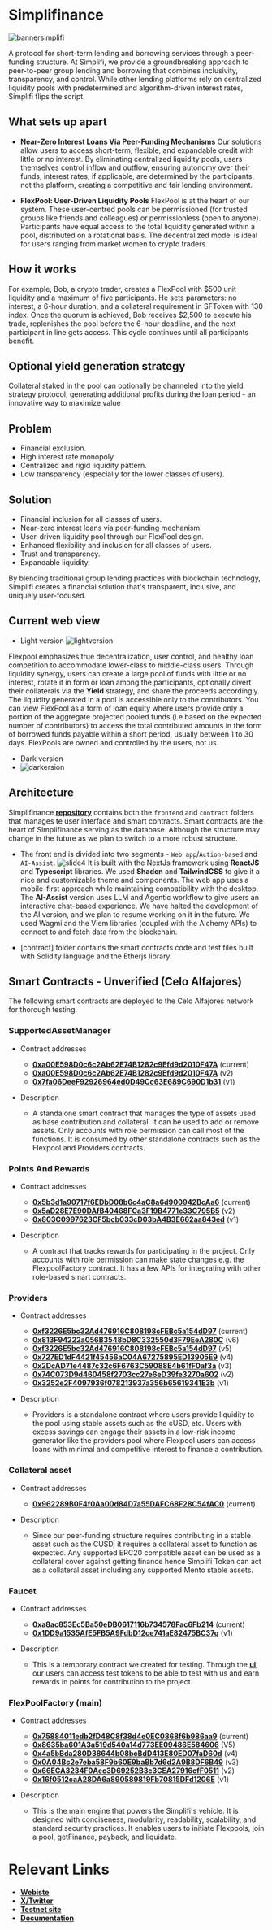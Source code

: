 # Simplifinance
![bannersimplifi](https://github.com/user-attachments/assets/386f315d-4abf-47bd-9a4d-99d7c0a0f1a7)

A protocol for short-term lending and borrowing services through a peer-funding structure. At Simplifi, we provide a groundbreaking approach to peer-to-peer group lending and borrowing that combines inclusivity, transparency, and control. While other lending platforms rely on centralized liquidity pools with predetermined and algorithm-driven interest rates, Simplifi flips the script.

## What sets up apart
- __Near-Zero Interest Loans Via Peer-Funding Mechanisms__
Our solutions allow users to access short-term, flexible, and expandable credit with little or no interest. By eliminating centralized liquidity pools, users themselves control inflow and outflow, ensuring autonomy over their funds, interest rates, if applicable, are determined by the participants, not the platform, creating a competitive and fair lending environment.

- __FlexPool: User-Driven Liquidity Pools__
FlexPool is at the heart of our system. These user-centred pools can be permissioned (for trusted groups like friends and colleagues) or permissionless (open to anyone). Participants have equal access to the total liquidity generated within a pool, distributed on a rotational basis. The decentralized model is ideal for users ranging from market women to crypto traders.

## How it works
For example, Bob, a crypto trader, creates a FlexPool with $500 unit liquidity and a maximum of five participants. He sets parameters: no interest, a 6-hour duration, and a collateral requirement in SFToken with 130 index. Once the quorum is achieved, Bob receives $2,500 to execute his trade, replenishes the pool before the 6-hour deadline, and the next participant in line gets access. This cycle continues until all participants benefit.

## Optional yield generation strategy
Collateral staked in the pool can optionally be channeled into the yield strategy protocol, generating additional profits during the loan period - an innovative way to maximize value
<!-- https://youtu.be/2huZ2onFBb0 --> 

## Problem
- Financial exclusion.
- High interest rate monopoly.
- Centralized and rigid liquidity pattern.
- Low transparency (especially for the lower classes of users).

## Solution
- Financial inclusion for all classes of users.
- Near-zero interest loans via peer-funding mechanism.
- User-driven liquidity pool through our FlexPool design.
- Enhanced flexibility and inclusion for all classes of users.
- Trust and transparency.
- Expandable liquidity.

By blending traditional group lending practices with blockchain technology, Simplifi creates a financial solution that's transparent, inclusive, and uniquely user-focused.

## Current web view
- Light version
![lightversion](https://github.com/user-attachments/assets/0f75c821-e791-46f7-85fc-9d2ba7df59ee)


Flexpool emphasizes true decentralization, user control, and healthy loan competition to accommodate lower-class to middle-class users. Through liquidity synergy, users can create a large pool of funds with little or no interest, rotate it in form or loan among the participants, optionally divert their collaterals via the __Yield__ strategy, and share the proceeds accordingly. The liquidity generated in a pool is accessible only to the contributors. You can view FlexPool as a form of loan equity where users provide only a portion of the aggregate projected pooled funds (i.e based on the expected number of contributors) to access the total contributed amounts in the form of borrowed funds payable within a short period, usually between 1 to 30 days. FlexPools are owned and controlled by the users, not us.

- Dark version
- ![darkersion](https://github.com/user-attachments/assets/bd9583dc-af81-43c8-9742-e95717f37308)


## Architecture

Simplifinance __[repository](https://github.com/simplifinance/simplifi/)__ contains both the `frontend` and `contract` folders that manages te user interface and smart contracts. Smart contracts are the heart of Simplifinance serving as the database. Although the structure may change in the future as we plan to switch to a more robust structure.

- The front end is divided into two segments - `Web app`/`Action-based` and `AI-Assist`. 
![slide4](https://github.com/user-attachments/assets/00aefd67-a545-43b9-9bee-74617aa585ab)
It is built with the NextJs framework using __ReactJS__ and __Typescript__ libraries. We used __Shadcn__ and __TailwindCSS__ to give it a nice and customizable theme and components. The web app uses a mobile-first approach while maintaining compatibility with the desktop. The __AI-Assist__ version uses LLM and Agentic workflow to give users an interactive chat-based experience. We have halted the development of the AI version, and we plan to resume working on it in the future. We used Wagmi and the Viem libraries (coupled with the Alchemy APIs) to connect to and fetch data from the blockchain. 

- [contract] folder contains the smart contracts code and test files built with Solidity language and the Etherjs library.

## Smart Contracts - Unverified (Celo Alfajores)
The following smart contracts are deployed to the Celo Alfajores network for thorough testing.

### SupportedAssetManager 
- Contract addresses
    - __[0xa00E598D0c6c2Ab62E74B1282c9Efd9d2010F47A]()__ (current)
    -  __[0xa00E598D0c6c2Ab62E74B1282c9Efd9d2010F47A]()__ (v2)
    - __[0x7fa06DeeF92926964ed0D49Cc63E689C690D1b31]()__ (v1)

- Description
    - A standalone smart contract that manages the type of assets used as base contribution and collateral. It can be used to add or remove assets. Only accounts with role permission can call most of the functions. It is consumed by other standalone contracts such as the Flexpool and Providers contracts. 

### Points And Rewards 
- Contract addresses
    - __[0x5b3d1a90717f6EDbD08b6c4aC8a6d900942BcAa6]()__ (current)
    -  __[0x5aD28E7E90DAfB40468FCa3F19B4771e33C795B5]()__ (v2)
    - __[0x803C0997623CF5bcb033cD03bA4B3E662aa843ed]()__ (v1)

- Description
    - A contract that tracks rewards for participating in the project. Only accounts with role permission can make state changes e.g. the FlexpoolFactory contract. It has a few APIs for integrating with other role-based smart contracts.   

### Providers 
- Contract addresses
    - __[0xf3226E5bc32Ad476916C808198cFEBc5a154dD97]()__ (current)
    - __[0x813F94222a056B3548bD8C332550d3F79EeA280C]()__ (v6)
    - __[0xf3226E5bc32Ad476916C808198cFEBc5a154dD97]()__ (v5)
    -  __[0x727ED1dF4421f45456aC04A67275895ED13905E9]()__ (v4)
    -  __[0x2DcAD71e4487c32c6F6763C59088E4b61fF0af3a]()__ (v3)
    - __[0x74C073D9d460458f2703cc27e6eD39fe3270a602]()__ (v2)
    - __[0x3252e2F4097936f078213937a356b65619341E3b]()__ (v1)

- Description
    - Providers is a standalone contract where users provide liquidity to the pool using stable assets such as the cUSD, etc. Users with excess savings can engage their assets in a low-risk income generator like the providers pool where Flexpool users can access loans with minimal and competitive interest to finance a contribution.

### Collateral asset 
- Contract addresses
    - __[0x962289B0F4f0Aa00d84D7a55DAFC68F28C54fAC0]()__ (current)

- Description
    - Since our peer-funding structure requires contributing in a stable asset such as the CUSD, it requires a collateral asset to function as expected. Any supported ERC20 compatible asset can be used as a collateral cover against getting finance hence Simplifi Token can act as a collateral asset including any supported Mento stable assets.

### Faucet 
- Contract addresses
    - __[0xa8ac853Ec5Ba50eDB0617116b734578Fac6Fb214]()__ (current)
    -  __[0x1DD9a1535AfE5FB5A9FdbD12ce741aE82475BC37q]()__ (v1)

- Description
    - This is a temporary contract we created for testing. Through the __[ui](https://testnet.simplifinance.xyz)__, our users can access test tokens to be able to test with us and earn rewards in points for contribution to the project.

### FlexPoolFactory (main) 
- Contract addresses
    - __[0x75884011edb2fD48C8f38d4e0EC0868f6b986aa9]()__ (current)
    - __[0x8635ba601A3a519d540a14d773EE09486E584606]()__ (V5)
    - __[0x4a5bBda280D38644b08bcBdD413E80ED07faD60d]()__ (v4)
    - __[0x0A04Bc2e7eba58F9b60E9baBb7d6d2A9B8DF6B49]()__ (v3)
    -  __[0x66ECA3234F0Aec3D69252B3c3CEA27916cfF0511]()__ (v2)
    - __[0x16f0512caA28DA6a890589819Fb70815DFd1206E]()__ (v1)

- Description
    - This is the main engine that powers the Simplifi's vehicle. It is designed with conciseness, modularity, readability, scalability, and standard security practices. It enables users to initiate Flexpools, join a pool, getFinance, payback, and liquidate.


# Relevant Links
- __[Webiste](https://simplifinance.xyz)__
- __[X/Twitter](https://x.com/SimpliFina)__
- __[Testnet site](https://testnet.simplifinance.xyz)__
- __[Documentation](https://simplifinance.gitbook.io/docs/)__











<!-- yarn run v1.22.22
Mainnet
$ hardhat deploy --network celo --export deployments/contracts.json && node sync-data.js
Nothing to compile
No need to generate any newer typings.
Deployer 0xa1f70ffA4322E3609dD905b41f17Bf3913366bC1
deploying "RoleManager" (tx: 0x1ebbe506167d51fbe070f5f190c516be1aedc34573dbe370375300d708a466fd)...: deployed at 0xC12E651d037C8b369FA70978e91c863ab39E7d52 with 411215 gas
RoleManager deployed to: 0xC12E651d037C8b369FA70978e91c863ab39E7d52
deploying "BaseAsset" (tx: 0x87b23854af08a70f390a5eb435b24161ee5b70d8e6e47ea593fe8356a9a65864)...: deployed at 0xFE1A76334Ee2cd9855684a800012Eb4820Bb0CA6 with 553401 gas
BaseAsset contract deployed to: 0xFE1A76334Ee2cd9855684a800012Eb4820Bb0CA6
deploying "Escape" (tx: 0x4211d44be8ee72dba336a45f9201176993b4425e35a804465093777ff299f724)...: deployed at 0x005adf762f58e9beb75051DaEc40a6589d166B45 with 640615 gas
Escape contract deployed to: 0x005adf762f58e9beb75051DaEc40a6589d166B45
deploying "Reserve" (tx: 0x167a008496c7035941dbed0ef4f41f2493949972c7c15414ab86cf7ba8ea536a)...: deployed at 0xBDD3A1EED3ac97c6c526d4DBDC82C1d845CEEb86 with 640831 gas
Reserve contract deployed to: 0xBDD3A1EED3ac97c6c526d4DBDC82C1d845CEEb86
deploying "TokenDistributor" (tx: 0x53834ff1456652b739d06d49b6ef2c7f4b4488d19712bd9eca01b5ef9ce9e3a3)...: deployed at 0x6e4faA340d48728bBCfC03da74894B97267B2246 with 1759287 gas
TokenDistributor deployed to: 0x6e4faA340d48728bBCfC03da74894B97267B2246
deploying "Attorney" (tx: 0xf2d7ef96e48fb144acdd212b920fb48920e26d7d1e0dbd9697a8655d3f8752ae)...: deployed at 0x0d207554fAEbd86CEc769922dc22279343Cdf450 with 652152 gas
Attorney contract deployed to: 0x0d207554fAEbd86CEc769922dc22279343Cdf450
deploying "SimpliToken" (tx: 0xe6cc8ca126778a39afaf23c303a55d16fd97e2f8ace2448b63291ed4adb1a197)...: deployed at 0x88DdCaA95d04024caE76506f9a584412071072e1 with 1400524 gas
SimpliToken deployed to: 0x88DdCaA95d04024caE76506f9a584412071072e1
deploying "Faucet" (tx: 0x7e9cbaa7eae6129c7494f60b5cf65670ce74476f9381b73ca06509cd52daf80b)...: deployed at 0xbfFd6Ea701D2FFf426cC343E4323ca17f88DCB57 with 822899 gas
Faucet contract deployed to: 0xbfFd6Ea701D2FFf426cC343E4323ca17f88DCB57
deploying "Points" (tx: 0x6db9bd6c46096802ac60be279d09deca0c26c5b76fd60ff644246b11b649f22e)...: deployed at 0xCaDE50298B65e0Cead712FdE46Cc1aa00043Eabc with 1115339 gas
Points contract deployed to: 0xCaDE50298B65e0Cead712FdE46Cc1aa00043Eabc
deploying "SafeFactory" (tx: 0x91c24c00fe4e7fa65f7e2fdffd7fc0c9ba7337fd9c84ce248472ef017d14f763)...: deployed at 0xAd5b46EbAbf5a84a351981C6a671d42D052C01DA with 2173356 gas
SafeFactory deployed to: 0xAd5b46EbAbf5a84a351981C6a671d42D052C01DA
NetworkName: celo
deploying "WrappedNative" (tx: 0xdff8e7160ce764fd4dae540980a91c89281790d104329891035ae158254f683c)...: deployed at 0x212A58E62C2259bbd7DAE1656e3936b79e8d5C56 with 753386 gas
WrappedNative token deployed to: 0x212A58E62C2259bbd7DAE1656e3936b79e8d5C56
deploying "SupportedAssetManager" (tx: 0x9afc9ed08352e46236aa6d5755742afa027d0e6596fbe9f3e66822c6676ff893)...: deployed at 0x83542F0b78cA891b4457aE78F22ef263646177a5 with 1076603 gas
SupportedAssetManager contract deployed to: 0x83542F0b78cA891b4457aE78F22ef263646177a5
Deploying StateManager
deploying "StateManager" (tx: 0x5bfaf46c0a6f6e8b662d265e02242bb7d3bc25ddc7bd168a9dcba535850e383a)...: deployed at 0x56c011916dEcFc8bB68174f69bD9F7ECa36Ed0f4 with 470702 gas
Factory deployed to: 0x56c011916dEcFc8bB68174f69bD9F7ECa36Ed0f4
deploying "CeloBased" (tx: 0x8d5f1c6f1eb0585afdbf4bf0a83bf2659dded9937f0ec6e58fd37a04b3f1d503)...: deployed at 0xD9038820937F7ba1A63948016AF8F2f9d72700B3 with 5446407 gas
Factory deployed to: 0xD9038820937F7ba1A63948016AF8F2f9d72700B3
deploying "Providers" (tx: 0xa2ebb30cd8b4ae7cee4078894cb7c5317de4b38d4464afbbd564793aed01bdbf)...: deployed at 0xac31b4186060237A6f40419848FaaF2ef827b300 with 1802186 gas
Providers deployed to: 0xac31b4186060237A6f40419848FaaF2ef827b300
Confirmation block 1
Quote 28805865 -->